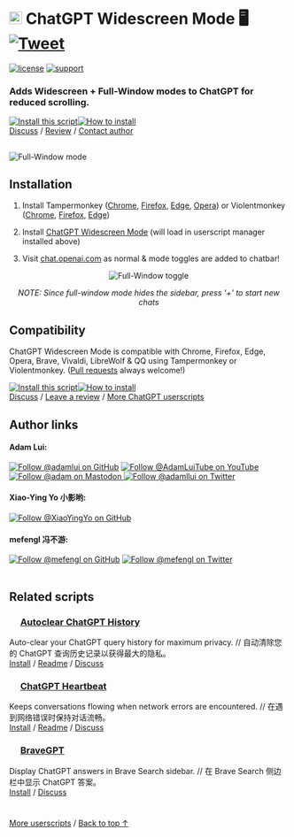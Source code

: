# <picture><source media="(prefers-color-scheme: dark)" srcset="https://i.imgur.com/RduASbD.png"><img width=23 src="https://raw.githubusercontent.com/adamlui/userscripts/master/chatgpt/media/icons/openai-favicon64.png"></picture> ChatGPT Widescreen Mode 🖥️ &nbsp;[![Tweet](https://img.shields.io/twitter/url/http/shields.io.svg?style=social)](https://twitter.com/intent/tweet?text=Tired%20of%20scrolling%20thru%20ChatGPT%3F%20Widescreen%20mode%20has%20been%20released%21&url=https://github.com/adamlui/userscripts/tree/master/chatgpt/chatgpt-widescreen-mode&hashtags=greasemonkey,openai,chatgpt)

[![license](https://img.shields.io/badge/License-MIT-green.svg)](LICENSE.md)
[![support](https://img.shields.io/badge/Support-Chrome/Firefox/Edge/Opera/Brave/Vivaldi/LibreWolf/QQ-989898.svg)](#compatibility)

### Adds Widescreen + Full-Window modes to ChatGPT for reduced scrolling.

<a href="https://greasyfork.org/en/scripts/461473-chatgpt-widescreen-mode"><img alt="Install this script" src="https://raw.githubusercontent.com/adamlui/userscripts/master/install-button.svg"></a><a href="#installation"><img alt="How to install" title="How to install" src="https://github.com/adamlui/userscripts/raw/master/help-button.svg"></a>
<br>
[Discuss](https://github.com/adamlui/userscripts/discussions) / 
[Review](https://greasyfork.org/en/scripts/461473-chatgpt-widescreen-mode/feedback#post-discussion) / 
[Contact author](https://elonsucks.org/@adam)

##

![Full-Window mode](https://i.imgur.com/KKWdLuF.png)

## Installation

1. Install Tampermonkey ([Chrome](https://chrome.google.com/webstore/detail/tampermonkey/dhdgffkkebhmkfjojejmpbldmpobfkfo), [Firefox](https://addons.mozilla.org/firefox/addon/tampermonkey/), [Edge](https://microsoftedge.microsoft.com/addons/detail/tampermonkey/iikmkjmpaadaobahmlepeloendndfphd), [Opera](https://addons.opera.com/en/extensions/details/tampermonkey-beta/)) or Violentmonkey ([Chrome](https://chrome.google.com/webstore/detail/violent-monkey/jinjaccalgkegednnccohejagnlnfdag), [Firefox](https://addons.mozilla.org/firefox/addon/violentmonkey/), [Edge](https://microsoftedge.microsoft.com/addons/detail/violentmonkey/eeagobfjdenkkddmbclomhiblgggliao))

2. Install [ChatGPT Widescreen Mode](https://greasyfork.org/en/scripts/461473-chatgpt-widescreen-mode) (will load in userscript manager installed above)

3. Visit [chat.openai.com](https://chat.openai.com) as normal & mode toggles are added to chatbar!

<div align="center">

![Full-Window toggle](https://i.imgur.com/wdoxZuh.png)

*NOTE: Since full-window mode hides the sidebar, press '+' to start new chats*

</div>

## Compatibility

ChatGPT Widescreen Mode is compatible with Chrome, Firefox, Edge, Opera, Brave, Vivaldi, LibreWolf & QQ using Tampermonkey or Violentmonkey. ([Pull requests](https://github.com/adamlui/userscripts/pulls) always welcome!)

<a href="https://greasyfork.org/en/scripts/461473-chatgpt-widescreen-mode"><img alt="Install this script" src="https://raw.githubusercontent.com/adamlui/userscripts/master/install-button.svg"></a><a href="#installation"><img alt="How to install" title="How to install" src="https://github.com/adamlui/userscripts/raw/master/help-button.svg"></a>
<br>
[Discuss](https://github.com/adamlui/userscripts/discussions) / 
[Leave a review](https://greasyfork.org/en/scripts/461473-chatgpt-widescreen-mode/feedback#post-discussion) / 
[More ChatGPT userscripts](https://github.com/adamlui/userscripts/tree/master/chatgpt)

## Author links

#### Adam Lui:
[![Follow @adamlui on GitHub](https://img.shields.io/github/followers/adamlui?label=Follow%20%40adamlui&style=social "GitHub")](https://github.com/adamlui)
[![Follow @AdamLuiTube on YouTube](https://img.shields.io/youtube/channel/subscribers/UCgBMqK7SRL5R__3qM-YAcSg?label=Follow%20%40AdamLuiTube&style=social)](https://www.youtube.com/AdamLuiTube?sub_confirmation=1)
<a href="https://elonsucks.org/@adam" target="_blank"><img align="bottom" src="https://img.shields.io/mastodon/follow/109387703022229926?domain=https%3A%2F%2Felonsucks.org&style=social" alt="Follow @adam on Mastodon" title="Mastodon">
[![Follow @adamllui on Twitter](https://img.shields.io/twitter/follow/adamllui?style=social)](https://twitter.com/adamllui)

#### Xiao-Ying Yo 小影哟:
[![Follow @XiaoYingYo on GitHub](https://img.shields.io/github/followers/XiaoYingYo?label=Follow%20%40XiaoYingYo&style=social "GitHub")](https://github.com/XiaoYingYo)

#### mefengl 冯不游:
[![Follow @mefengl on GitHub](https://img.shields.io/github/followers/mefengl?label=Follow%20%40mefengl&style=social "GitHub")](https://github.com/mefengl)
[![Follow @mefengl on Twitter](https://img.shields.io/twitter/follow/mefengl?style=social)](https://twitter.com/mefengl)
<br><br>

## Related scripts

### <picture><source media="(prefers-color-scheme: dark)" srcset="https://i.imgur.com/RduASbD.png"><img width=16 src="https://raw.githubusercontent.com/adamlui/userscripts/master/chatgpt/media/icons/openai-favicon64.png"></picture> [Autoclear ChatGPT History](https://github.com/adamlui/userscripts/tree/master/chatgpt/autoclear-chatgpt-history)

Auto-clear your ChatGPT query history for maximum privacy. // 自动清除您的 ChatGPT 查询历史记录以获得最大的隐私。
<br>[Install](https://greasyfork.org/en/scripts/460805-auto-clear-chatgpt-history) / [Readme](https://github.com/adamlui/userscripts/tree/master/chatgpt/autoclear-chatgpt-history/README.md) / [Discuss](https://github.com/adamlui/userscripts/discussions)

### <picture><source media="(prefers-color-scheme: dark)" srcset="https://i.imgur.com/RduASbD.png"><img width=16 src="https://raw.githubusercontent.com/adamlui/userscripts/master/chatgpt/media/icons/openai-favicon64.png"></picture> [ChatGPT Heartbeat](https://github.com/adamlui/userscripts/blob/master/chatgpt/chatgpt-heartbeat)

Keeps conversations flowing when network errors are encountered. // 在遇到网络错误时保持对话流畅。<br>
[Install](https://github.com/adamlui/userscripts/raw/master/chatgpt/chatgpt-heartbeat/ChatGPT-Heartbeat.user.js) / 
[Readme](https://github.com/adamlui/userscripts/blob/master/chatgpt/chatgpt-heartbeat/README.md) / 
[Discuss](https://github.com/adamlui/userscripts/discussions)

### <img src="https://brave.com/static-assets/images/brave-logo-sans-text.svg" width=16> [BraveGPT](https://github.com/adamlui/userscripts/blob/master/chatgpt/bravegpt)

Display ChatGPT answers in Brave Search sidebar. // 在 Brave Search 侧边栏中显示 ChatGPT 答案。<br>
[Install](https://bravegpt.com/userscript/code/bravegpt.user.js) / 
[Discuss](https://github.com/adamlui/userscripts/discussions)

#

<a href="https://github.com/adamlui/userscripts">More userscripts</a> / 
<a href="#-chatgpt-widescreen-mode-">Back to top ↑</a>
